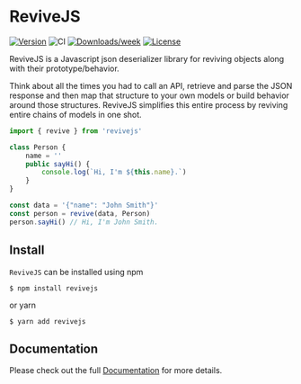 # ReviveJS

[![Version](https://img.shields.io/npm/v/revivejs.svg)](https://npmjs.org/package/revivejs)
![CI](https://github.com/mflorin/revivejs/workflows/CI/badge.svg)
[![Downloads/week](https://img.shields.io/npm/dw/revivejs.svg)](https://npmjs.org/package/revivejs)
[![License](https://img.shields.io/npm/l/revivejs.svg)](https://github.com/mflorin/revivejs/blob/main/package.json)

ReviveJS is a Javascript json deserializer library for reviving objects along with their prototype/behavior.

Think about all the times you had to call an API, retrieve and parse the JSON response and then map that structure to your own models or build behavior around those structures.
ReviveJS simplifies this entire process by reviving entire chains of models in one shot.

```typescript
import { revive } from 'revivejs'

class Person {
    name = ''
    public sayHi() {
        console.log(`Hi, I'm ${this.name}.`)
    }
}

const data = '{"name": "John Smith"}'
const person = revive(data, Person)
person.sayHi() // Hi, I'm John Smith.
```

## Install

`ReviveJS` can be installed using npm
```shell
$ npm install revivejs
```

or yarn
```shell
$ yarn add revivejs
```

## Documentation

Please check out the full [Documentation](https://mflorin.gitbook.io/revivejs/) for more details.
